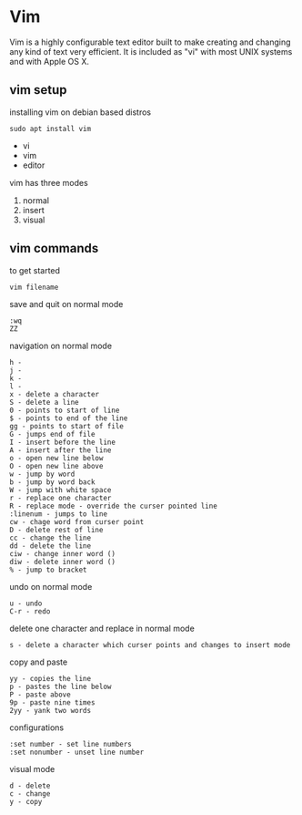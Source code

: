 # Vim

Vim is a highly configurable text editor built to make creating and changing any kind of text very efficient. It is included as "vi" with most UNIX systems and with Apple OS X.

## vim setup
installing vim on debian based distros
```
sudo apt install vim
```

- vi
- vim
- editor

vim has three modes
1. normal
2. insert
3. visual

## vim commands
 to get started
 ```
 vim filename
 ```
 save and quit on normal mode
 ```
 :wq
 ZZ
 ```
 navigation on normal mode
 ```
 h -
 j -
 k -
 l -
 x - delete a character
 S - delete a line
 0 - points to start of line
 $ - points to end of the line
 gg - points to start of file
 G - jumps end of file
 I - insert before the line
 A - insert after the line
 o - open new line below
 O - open new line above
 w - jump by word
 b - jump by word back
 W - jump with white space
 r - replace one character
 R - replace mode - override the curser pointed line
 :linenum - jumps to line
 cw - chage word from curser point
 D - delete rest of line
 cc - change the line
 dd - delete the line
 ciw - change inner word ()
 diw - delete inner word ()
 % - jump to bracket
 
 ```
 undo on normal mode
 ```
 u - undo
 C-r - redo
 ```
 delete one character and replace in normal mode
 ```
 s - delete a character which curser points and changes to insert mode
 ```
 copy and paste
 ```
 yy - copies the line
 p - pastes the line below
 P - paste above
 9p - paste nine times
 2yy - yank two words
 ```
 
 configurations
 ```
 :set number - set line numbers
 :set nonumber - unset line number
 
 ```
 
 visual mode
 ```
 d - delete
 c - change
 y - copy
 ```